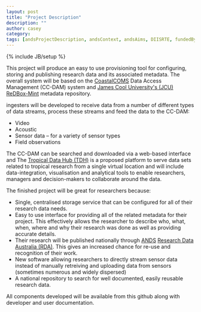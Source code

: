```yaml
---
layout: post
title: "Project Description"
description: ""
author: casey
category: 
tags: [andsProjectDescription, andsContext, andsAims, DIISRTE, fundedByAustralianNationalDataService, andsApps, DC24, richDataCapture]
---
```

{% include JB/setup %}

<p>This project will produce an easy to use provisioning tool for configuring, storing and publishing research data and its associated metadata.  The overall system will be based on the <a href="http://www.coastalcoms.com/">CoastalCOMS</a> Data Access Management (CC-DAM) system and <a href="www.jcu.edu.au/">James Cool University's (JCU)</a>  <a href="http://www.redboxresearchdata.com.au/">ReDBox-Mint</a> metadata repository.</p>

<p>ingesters will be developed to receive data from a number of different types of data streams, process these streams and feed the data to the CC-DAM:</p>
<ul>
    <li>Video</li>
    <li>Acoustic</li>
    <li>Sensor data – for a variety of sensor types</li>
    <li>Field observations</li>
</ul>

<p>
The CC-DAM can be searched and downloaded via a web-based interface and The <a href="https://eresearch.jcu.edu.au/tdh">Tropical Data Hub (TDH)</a> is a proposed platform to serve data sets related to tropical research from a single virtual location and will include data-integration, visualisation and analytical tools to enable researchers, managers and decision-makers to collaborate around the data.
</p>

<p>The finished project will be great for researchers because:
<ul>
	<li>Single, centralised storage service that can be configured for all of their research data needs.</li>
	<li>Easy to use interface for providing all of the related metadata for their project.  This effectively allows the researcher to describe who, what, when, where and why their research was done as well as providing accurate details.</li>
	<li>Their research will be published nationally through <a href="http://www.ands.org.au/">ANDS</a> <a href="http://researchdata.ands.org.au/">Research Data Australia (RDA)</a>.  This gives an increased chance for re-use and recognition of their work.</li>
	<li>New software allowing researchers to directly stream sensor data instead of manually retreiving and uploading data from sensors (sometimes numerous and widely dispersed)</li>
	<li>A national repository to search for well documented, easily reusable research data.</li>
</ul>
</p>

<p>
All components developed will be available from this github along with developer and user documentation. 
</p>
